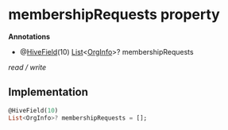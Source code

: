 


# membershipRequests property







**Annotations**

- @[HiveField](https://pub.dev/documentation/hive/2.2.3/hive/HiveField-class.html)(10)
[List](https://api.flutter.dev/flutter/dart-core/List-class.html)&lt;[OrgInfo](../../models_organization_org_info/OrgInfo-class.md)>? membershipRequests
  
_<span class="feature">read / write</span>_






## Implementation

```dart
@HiveField(10)
List<OrgInfo>? membershipRequests = [];
```







